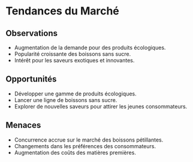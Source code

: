 # Tendances du Marché

## Observations
- Augmentation de la demande pour des produits écologiques.
- Popularité croissante des boissons sans sucre.
- Intérêt pour les saveurs exotiques et innovantes.

## Opportunités
- Développer une gamme de produits écologiques.
- Lancer une ligne de boissons sans sucre.
- Explorer de nouvelles saveurs pour attirer les jeunes consommateurs.

## Menaces
- Concurrence accrue sur le marché des boissons pétillantes.
- Changements dans les préférences des consommateurs.
- Augmentation des coûts des matières premières.
